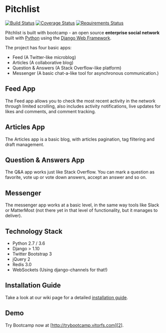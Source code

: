 # Pitchlist

[![Build Status](https://travis-ci.org/vitorfs/bootcamp.svg?branch=master)](https://travis-ci.org/vitorfs/bootcamp) [![Coverage Status](https://coveralls.io/repos/github/vitorfs/bootcamp/badge.svg?branch=master)](https://coveralls.io/github/vitorfs/bootcamp?branch=master) [![Requirements Status](https://requires.io/github/vitorfs/bootcamp/requirements.svg?branch=master)](https://requires.io/github/vitorfs/bootcamp/requirements/?branch=master)

Pitchlist is built with bootcamp - an open source **enterprise social network** built with [Python][0] using the [Django Web Framework][1].

The project has four basic apps:

* Feed (A Twitter-like microblog)
* Articles (A collaborative blog)
* Question & Answers (A Stack Overflow-like platform)
* Messenger (A basic chat-a-like tool for asynchronous communication.)

## Feed App

The Feed app allows you to check the most recent activity in the network through limited scrolling, also includes activity notifications, live updates for likes and comments, and comment tracking.

## Articles App

The Articles app is a basic blog, with articles pagination, tag filtering and draft management.

## Question & Answers App

The Q&A app works just like Stack Overflow. You can mark a question as favorite, vote up or vote down answers, accept an answer and so on.

## Messenger

The messenger app works at a basic level, in the same way tools like Slack or MatterMost (not there yet in that level of functionality, but it manages to deliver).

## Technology Stack

* Python 2.7 / 3.6
* Django > 1.10
* Twitter Bootstrap 3
* jQuery 2
* Redis 3.0
* WebSockets (Using django-channels for that!)

## Installation Guide

Take a look at our wiki page for a detailed [installation guide][3].

## Demo

Try Bootcamp now at [http://trybootcamp.vitorfs.com][2].

[0]: https://www.python.org/
[1]: https://www.djangoproject.com/
[2]: http://trybootcamp.vitorfs.com/
[3]: https://github.com/vitorfs/bootcamp/wiki/Installing-and-Running-Bootcamp
